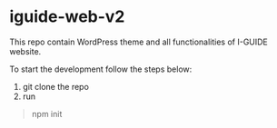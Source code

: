 # iguide-web-v2

This repo contain WordPress theme and all functionalities of I-GUIDE website. 

To start the development follow the steps below:

1. git clone the repo
2. run
  > npm init
